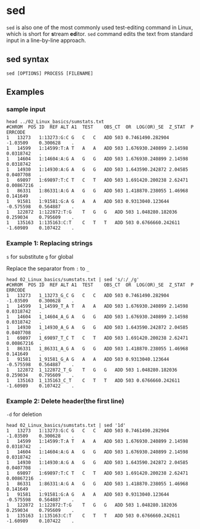 # sed

`sed` is also one of the most commonly used test-editing command in Linux, which is short for **s**tream **ed**itor. `sed` command edits the text from standard input in a line-by-line approach. 

## sed syntax

```
sed [OPTIONS] PROCESS [FILENAME]
```

## Examples

### sample input 
```
head ../02_Linux_basics/sumstats.txt
#CHROM	POS	ID	REF	ALT	A1	TEST	OBS_CT	OR	LOG(OR)_SE	Z_STAT	P	ERRCODE
1	13273	1:13273:G:C	G	C	C	ADD	503	0.7461490.282904	-1.03509	0.300628	.
1	14599	1:14599:T:A	T	A	A	ADD	503	1.676930.240899	2.14598	0.0318742	.
1	14604	1:14604:A:G	A	G	G	ADD	503	1.676930.240899	2.14598	0.0318742	.
1	14930	1:14930:A:G	A	G	G	ADD	503	1.643590.242872	2.04585	0.0407708	.
1	69897	1:69897:T:C	T	C	T	ADD	503	1.691420.200238	2.62471	0.00867216	.
1	86331	1:86331:A:G	A	G	G	ADD	503	1.418870.238055	1.46968	0.141649	.
1	91581	1:91581:G:A	G	A	A	ADD	503	0.9313040.123644	-0.575598	0.564887	.
1	122872	1:122872:T:G	T	G	G	ADD	503	1.048280.182036	0.259034	0.795609	.
1	135163	1:135163:C:T	C	T	T	ADD	503	0.6766660.242611	-1.60989	0.107422	.

```

### Example 1: Replacing strings

`s` for substitute
`g` for global

Replace the separator from `:` to `_`

```
head 02_Linux_basics/sumstats.txt | sed 's/:/_/g'
#CHROM	POS	ID	REF	ALT	A1	TEST	OBS_CT	OR	LOG(OR)_SE	Z_STAT	P	ERRCODE
1	13273	1_13273_G_C	G	C	C	ADD	503	0.7461490.282904	-1.03509	0.300628	.
1	14599	1_14599_T_A	T	A	A	ADD	503	1.676930.240899	2.14598	0.0318742	.
1	14604	1_14604_A_G	A	G	G	ADD	503	1.676930.240899	2.14598	0.0318742	.
1	14930	1_14930_A_G	A	G	G	ADD	503	1.643590.242872	2.04585	0.0407708	.
1	69897	1_69897_T_C	T	C	T	ADD	503	1.691420.200238	2.62471	0.00867216	.
1	86331	1_86331_A_G	A	G	G	ADD	503	1.418870.238055	1.46968	0.141649	.
1	91581	1_91581_G_A	G	A	A	ADD	503	0.9313040.123644	-0.575598	0.564887	.
1	122872	1_122872_T_G	T	G	G	ADD	503	1.048280.182036	0.259034	0.795609	.
1	135163	1_135163_C_T	C	T	T	ADD	503	0.6766660.242611	-1.60989	0.107422	.

```

### Example 2: Delete header(the first line)

`-d` for deletion

```
head 02_Linux_basics/sumstats.txt | sed '1d'
1	13273	1:13273:G:C	G	C	C	ADD	503	0.7461490.282904	-1.03509	0.300628	.
1	14599	1:14599:T:A	T	A	A	ADD	503	1.676930.240899	2.14598	0.0318742	.
1	14604	1:14604:A:G	A	G	G	ADD	503	1.676930.240899	2.14598	0.0318742	.
1	14930	1:14930:A:G	A	G	G	ADD	503	1.643590.242872	2.04585	0.0407708	.
1	69897	1:69897:T:C	T	C	T	ADD	503	1.691420.200238	2.62471	0.00867216	.
1	86331	1:86331:A:G	A	G	G	ADD	503	1.418870.238055	1.46968	0.141649	.
1	91581	1:91581:G:A	G	A	A	ADD	503	0.9313040.123644	-0.575598	0.564887	.
1	122872	1:122872:T:G	T	G	G	ADD	503	1.048280.182036	0.259034	0.795609	.
1	135163	1:135163:C:T	C	T	T	ADD	503	0.6766660.242611	-1.60989	0.107422	.
```
